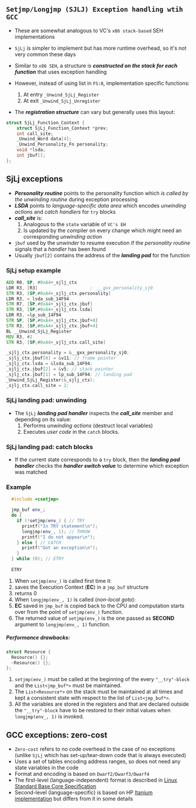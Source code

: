 ## `Setjmp/Longjmp (SJLJ) Exception handling wtih GCC`
* These are somewhat analogous to VC's `x86 stack-based` SEH implementations
* `SjLj` is simpler to implement but has more runtime overhead, so it's not very common these days

* Similar to `x86 SEH`, a structure is **_constructed on the stack for each function_** that uses exception handling
* However, instead of using list in `FS:0`, implementation specific functions:
  1. At entry `_Unwind_SjLj_Register`
  2. At exit `_Unwind_SjLj_Unregister`

* The **_registration structure_** can vary but generally uses this layout:
```c++
struct SjLj_Function_Context {
    struct SjLj_Function_Context *prev;
    int call_site;
    _Unwind_Word data[4];
    _Unwind_Personality_Fn personality;
    void *lsda;
    int jbuf[];
};
```

## SjLj exceptions
* **_Personality routine_** points to the  personality function which _is called by the unwinding routine_ during exception processing
* **_LSDA_** points to _language-specific data area_ which encodes
  _unwinding actions_ and _catch handlers_ for `try` blocks
* **_call_site_** is:
  1. Analogous to the `state` variable of `VC's EH`
  2. Is updated by the compiler on every change which might need an corresponding  _unwinding action_
* `jbuf` used by the _unwinder_ to resume execution if the _personality routine_ signals that a _handler_ has been found
* Usually `jbuf[2]` contains the address of the **_landing pad_** for the function

### SjLj setup example

```asm
ADD R0, SP, #0xA4+_sjlj_ctx
LDR R3, [R3]                    ; ___gxx_personality_sj0
STR R3, [SP,#0xA4+_sjlj_ctx.personality]
LDR R3, =_lsda_sub_14F94
STR R7, [SP,#0xA4+_sjlj_ctx.jbuf]
STR R3, [SP,#0xA4+_sjlj_ctx.lsda]
LDR R3, =lp_sub_14F94
STR SP, [SP,#0xA4+_sjlj_ctx.jbuf+8]
STR R3, [SP,#0xA4+_sjlj_ctx.jbuf+4]
BL __Unwind_SjLj_Register
MOV R3, #2
STR R3, [SP,#0xA4+_sjlj_ctx.call_site]

_sjlj_ctx.personality = &__gxx_personality_sj0;
_sjlj_ctx.jbuf[0] = &v11; // frame pointer
_sjlj_ctx.lsda = &lsda_sub_14F94;
_sjlj_ctx.jbuf[2] = &v5; // stack pointer
_sjlj_ctx.jbuf[1] = lp_sub_14F94; // landing pad
_Unwind_SjLj_Register(&_sjlj_ctx);
_sjlj_ctx.call_site = 2;
```

### SjLj landing pad: unwinding
* The `SjLj` **_landing pad handler_** inspects the **_call_site_** member and depending on its value:
  1. Performs _unwinding actions_ (destruct local variables) 
  2. Executes _user code_ in the `catch` blocks.

### SjLj landing pad: catch blocks
* If the current state corresponds to a `try` block, then the **_landing pad handler_** checks the _**handler switch value**_ to determine which exception was matched


### Example
```c++
  #include <csetjmp>

  jmp_buf env_;
  do {
    if (!setjmp(env_) { // TRY
      printf("In TRY statement\n");
      longjmp(env_, 1); // THROW
      printf("I do not appear\n");
    } else { // CATCH
      printf("Got an exception\n");
    }
  } while (0); // ETRY
  
  ETRY
```
1. When `setjmp(env_)` is called first time it:
  1. saves the Execution Context (**EC**) in a `jmp_buf` structure
  2. returns 0
2. When `longjmp(env_, 1)` is called (_non-local goto_):
  1. **EC** saved in `jmp_buf` is copied back to the CPU and computation starts over from the point of `setjmp(env_)` function.
  2. The returned value of `setjmp(env_)` is the one passed as **SECOND** argument to `longjmp(env_, 1)` function.

##### Performance drawbacks:
```c++
struct Resource {
  Resource() {};
  ~Resource() {};
};
```
1. `setjmp(env_)` must be called at the beginning of the every `"__try"-block` and the `List<jmp_buf*>` must be maintained.
2. The `List<Resource*>` on the stack must be maintained at all times and kept a consistent state with respect to the list of `List<jmp_buf*>`.
3. All the variables are stored in the registers and that are declared outside the `"__try"-block` have to be restored to their initial values when `longjmp(env_, 1)` is invoked.

## GCC exceptions: zero-cost
* `Zero-cost` refers to no code overhead in the case of no exceptions (unlike `SjLj` which has set-up/tear-down code that is always executed)
* Uses a set of tables encoding address ranges, so does not need any state variables in the code
* Format and encoding is based on `Dwarf2/Dwarf3/Dwarf4`
* The first-level (language-independent) format is described in [Linux Standard Base Core Specification](http://refspecs.linuxbase.org/LSB_4.1.0/LSB-Core-generic/LSB-Core-generic/ehframechpt.html
  )
* Second-level (language-specific) is based on HP [Itanium implementation](https://itanium-cxx-abi.github.io/cxx-abi/exceptions.pdf) but differs from it in some details